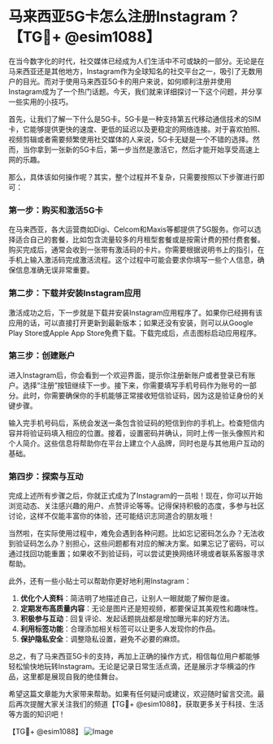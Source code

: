 # 马来西亚5G卡怎么注册Instagram？【TG💪+ @esim1088】

在当今数字化的时代，社交媒体已经成为人们生活中不可或缺的一部分。无论是在马来西亚还是其他地方，Instagram作为全球知名的社交平台之一，吸引了无数用户的目光。而对于使用马来西亚5G卡的用户来说，如何顺利注册并使用Instagram成为了一个热门话题。今天，我们就来详细探讨一下这个问题，并分享一些实用的小技巧。

首先，让我们了解一下什么是5G卡。5G卡是一种支持第五代移动通信技术的SIM卡，它能够提供更快的速度、更低的延迟以及更稳定的网络连接。对于喜欢拍照、视频剪辑或者需要频繁使用社交媒体的人来说，5G卡无疑是一个不错的选择。然而，当你拿到一张新的5G卡后，第一步当然是激活它，然后才能开始享受高速上网的乐趣。

那么，具体该如何操作呢？其实，整个过程并不复杂，只需要按照以下步骤进行即可：

### 第一步：购买和激活5G卡

在马来西亚，各大运营商如Digi、Celcom和Maxis等都提供了5G服务。你可以选择适合自己的套餐，比如包含流量较多的月租型套餐或是按需计费的预付费套餐。购买完成后，通常会收到一张带有激活码的卡片。你需要根据说明书上的指引，在手机上输入激活码完成激活流程。这个过程中可能会要求你填写一些个人信息，确保信息准确无误非常重要。

### 第二步：下载并安装Instagram应用

激活成功之后，下一步就是下载并安装Instagram应用程序了。如果你已经拥有该应用的话，可以直接打开更新到最新版本；如果还没有安装，则可以从Google Play Store或Apple App Store免费下载。下载完成后，点击图标启动应用程序。

### 第三步：创建账户

进入Instagram后，你会看到一个欢迎界面，提示你注册新账户或者登录已有账户。选择“注册”按钮继续下一步。接下来，你需要填写手机号码作为账号的一部分。此时，你需要确保你的手机能够正常接收短信验证码，因为这是验证身份的关键步骤。

输入完手机号码后，系统会发送一条包含验证码的短信到你的手机上。检查短信内容并将验证码填入相应的位置。接着，设置密码并确认，同时上传一张头像照片和个人简介。这些信息将帮助你在平台上建立个人品牌，同时也是与其他用户互动的基础。

### 第四步：探索与互动

完成上述所有步骤之后，你就正式成为了Instagram的一员啦！现在，你可以开始浏览动态、关注感兴趣的用户、点赞评论等等。记得保持积极的态度，多参与社区讨论，这样不仅能丰富你的体验，还可能结识志同道合的朋友哦！

当然啦，在实际使用过程中，难免会遇到各种问题。比如忘记密码怎么办？无法收到验证码怎么办？别担心，这些问题都有对应的解决方案。如果忘记了密码，可以通过找回功能重置；如果收不到验证码，可以尝试更换网络环境或者联系客服寻求帮助。

此外，还有一些小贴士可以帮助你更好地利用Instagram：

1. **优化个人资料**：简洁明了地描述自己，让别人一眼就能了解你是谁。
2. **定期发布高质量内容**：无论是图片还是短视频，都要保证其美观性和趣味性。
3. **积极参与互动**：回复评论、发起话题挑战都是增加曝光率的好方法。
4. **利用标签功能**：合理添加相关标签可以让更多人发现你的作品。
5. **保护隐私安全**：调整隐私设置，避免不必要的麻烦。

总之，有了马来西亚5G卡的支持，再加上正确的操作方式，相信每位用户都能够轻松愉快地玩转Instagram。无论是记录日常生活点滴，还是展示才华横溢的作品，这里都是展现自我的绝佳舞台。

希望这篇文章能为大家带来帮助。如果有任何疑问或建议，欢迎随时留言交流。最后再次提醒大家关注我们的频道【TG💪+ @esim1088】，获取更多关于科技、生活等方面的知识吧！

【TG💪+ @esim1088】
![Image](https://i.postimg.cc/4NQfJmqS/Snipaste-2025-05-13-00-14-12.png)